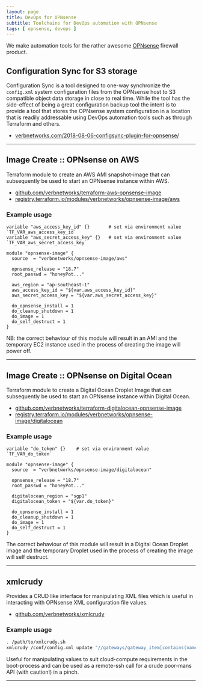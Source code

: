 ```yaml
---
layout: page
title: DevOps for OPNsense
subtitle: Toolchains for DevOps automation with OPNsense
tags: [ opnsense, devops ]
---
```


We make automation tools for the rather awesome [OPNsense](https://opnsense.org/) firewall product.

## Configuration Sync for S3 storage
Configuration Sync is a tool designed to one-way synchronize the `config.xml` 
system configuration files from the OPNsense host to S3 compatible object data 
storage in close to real time.  While the tool has the side-effect of being a 
great configuration backup tool the intent is to provide a tool that stores the 
OPNsense system configuration in a location that is readily addressable using 
DevOps automation tools such as through Terraform and others.
 * [verbnetworks.com/2018-08-06-configsync-plugin-for-opnsense/](https://verbnetworks.com/2018-08-06-configsync-plugin-for-opnsense/)


****


## Image Create :: OPNsense on AWS

Terraform module to create an AWS AMI snapshot-image that can subsequently be used to start an OPNsense instance within AWS.
 * [github.com/verbnetworks/terraform-aws-opnsense-image](https://github.com/verbnetworks/terraform-aws-opnsense-image)
 * [registry.terraform.io/modules/verbnetworks/opnsense-image/aws](https://registry.terraform.io/modules/verbnetworks/opnsense-image/aws)

### Example usage
```hcl-terraform
variable "aws_access_key_id" {}       # set via environment value `TF_VAR_aws_access_key_id`
variable "aws_secret_access_key" {}   # set via environment value `TF_VAR_aws_secret_access_key`

module "opnsense-image" {
  source  = "verbnetworks/opnsense-image/aws"

  opnsense_release = "18.7"
  root_passwd = "honeyPot..."

  aws_region = "ap-southeast-1"
  aws_access_key_id = "${var.aws_access_key_id}"
  aws_secret_access_key = "${var.aws_secret_access_key}"

  do_opnsense_install = 1
  do_cleanup_shutdown = 1
  do_image = 1
  do_self_destruct = 1
}
```

NB: the correct behaviour of this module will result in an AMI and the temporary EC2 instance used in the process of 
creating the image will power off.


****


## Image Create :: OPNsense on Digital Ocean

Terraform module to create a Digital Ocean Droplet Image that can subsequently be used to start an OPNsense instance 
within Digital Ocean.
 * [github.com/verbnetworks/terraform-digitalocean-opnsense-image](https://github.com/verbnetworks/terraform-digitalocean-opnsense-image)
 * [registry.terraform.io/modules/verbnetworks/opnsense-image/digitalocean](https://registry.terraform.io/modules/verbnetworks/opnsense-image/digitalocean)

### Example usage
```hcl-terraform
variable "do_token" {}    # set via environment value `TF_VAR_do_token`

module "opnsense-image" {
  source  = "verbnetworks/opnsense-image/digitalocean"

  opnsense_release = "18.7"
  root_passwd = "honeyPot..."

  digitalocean_region = "sgp1"
  digitalocean_token = "${var.do_token}"

  do_opnsense_install = 1
  do_cleanup_shutdown = 1
  do_image = 1
  do_self_destruct = 1
}
```

The correct behaviour of this module will result in a Digital Ocean Droplet image and the temporary Droplet 
used in the process of creating the image will self destruct.


****

## xmlcrudy
Provides a CRUD like interface for manipulating XML files which is useful in interacting with OPNsense XML configuration 
file values.
 * [github.com/verbnetworks/xmlcrudy](https://github.com/verbnetworks/xmlcrudy)

### Example usage
```bash
. /path/to/xmlcrudy.sh
xmlcrudy /conf/config.xml update "//gateways/gateway_item[contains(name,'public4gw')]/gateway" "10.0.0.1"
```

Useful for manipulating values to suit cloud-compute requirements in the boot-process and can be used as a remote-ssh
call for a crude poor-mans API (with caution!) in a pinch.


****
